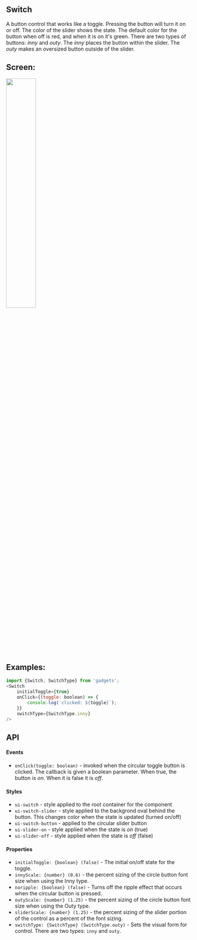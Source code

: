 <a name="module_Switch"></a>

## Switch
A button control that works like a toggle.  Pressing the button will turn iton or off.  The color of the slider shows the state.  The default color forthe button when off is red, and when it is on it's green.  There are twotypes of buttons: *inny* and *outy*.  The *inny* places the button withinthe slider.  The *outy* makes an oversized button outside of the slider.## Screen:<img src="https://github.com/jmquigley/gadgets/blob/master/images/switch.png" width="40%" />## Examples:```javascriptimport {Switch, SwitchType} from 'gadgets';<Switch    initialToggle={true}    onClick={(toggle: boolean) => {        console.log(`clicked: ${toggle}`);    }}    switchType={SwitchType.inny}/>```## API#### Events- `onClick(toggle: boolean)` - invoked when the circular toggle button isclicked.  The callback is given a boolean parameter.  When true, the buttonis *on*.  When it is false it is *off*.#### Styles- `ui-switch` - style applied to the root container for the component- `ui-switch-slider` - style applied to the backgrond oval behind the button.This changes color when the state is updated (turned on/off)- `ui-switch-button` - applied to the circular slider button- `ui-slider-on` - style applied when the state is *on* (true)- `ui-slider-off` - style applied when the state is *off* (false)#### Properties- `initialToggle: {boolean} (false)` - The initial on/off state for thetoggle.- `innyScale: {number} (0.6)` - the percent sizing of the circle buttonfont size when using the Inny type.- `noripple: {boolean} (false)` - Turns off the ripple effect that occurswhen the circular button is pressed.- `outyScale: {number} (1.25)` - the percent sizing of the circle buttonfont size when using the Outy type.- `sliderScale: {number} (1.25)` - the percent sizing of the slider portionof the control as a percent of the font sizing.- `switchType: {SwitchType} (SwitchType.outy)` - Sets the visual form forcontrol.  There are two types: `inny` and `outy`.

